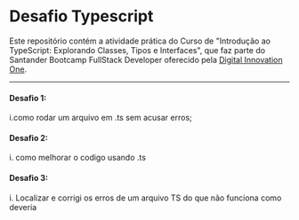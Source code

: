 # Desafio Typescript

Este repositório contém a atividade prática do Curso de "Introdução ao TypeScript: Explorando Classes, Tipos e Interfaces", que faz parte do Santander Bootcamp FullStack Developer oferecido pela [Digital Innovation One](https://digitalinnovation.one/).

___

#### Desafio 1:

   i.como rodar um arquivo em .ts sem acusar erros;
 
#### Desafio 2:

   i. como melhorar o codigo usando .ts

#### Desafio 3:

   i. Localizar e corrigi os erros de um arquivo TS do que não funciona como deveria
 
